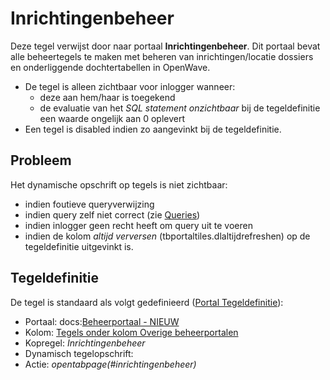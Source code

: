 # Inrichtingenbeheer

Deze tegel verwijst door naar portaal **Inrichtingenbeheer**. Dit portaal bevat alle beheertegels te maken met beheren van inrichtingen/locatie dossiers en onderliggende dochtertabellen in OpenWave.

- De tegel is alleen zichtbaar voor inlogger wanneer:
  - deze aan hem/haar is toegekend
  - de evaluatie van het _SQL statement onzichtbaar_ bij de tegeldefinitie een waarde ongelijk aan 0 oplevert
- Een tegel is disabled indien zo aangevinkt bij de tegeldefinitie.

## Probleem

Het dynamische opschrift op tegels is niet zichtbaar:

- indien foutieve queryverwijzing
- indien query zelf niet correct (zie [Queries](../../../../instellen_inrichten/queries.md))
- indien inlogger geen recht heeft om query uit te voeren
- indien de kolom _altijd verversen_ (tbportaltiles.dlaltijdrefreshen) op de tegeldefinitie uitgevinkt is.

## Tegeldefinitie

De tegel is standaard als volgt gedefinieerd ([Portal Tegeldefinitie](../../../../instellen_inrichten/portaldefinitie/portal_tegel.md)):

- Portaal: docs:[Beheerportaal - NIEUW](README.md)
- Kolom: [Tegels onder kolom Overige beheerportalen](tegels_kolom_overige_portalen/README.md)
- Kopregel: _Inrichtingenbeheer_
- Dynamisch tegelopschrift:
- Actie: _opentabpage(#inrichtingenbeheer)_
